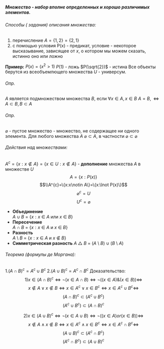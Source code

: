 ##### Множество - набор вполне определенных и хорошо различимых элементов.
###### Способы ( задания) описания множества:
1. перечисление 
$A=\{1,2\}=\{2,1\}$
2. с помощью условия
$\text{P(x)}$ - предикат, условие - некоторое высказывание, зависящее от $x$, о котором мы можем сказать, истинно оно или ложно

**Пример:**
$P(x)=(x^{2}>1)$
$P(1)$ - ложь
$P(\sqrt{2})$ - истина
Все объекты берутся из всеобъемлющего множества $U$ - универсум.
###### Опр.
$A$ является подмножеством множества $B$, если $\forall x\in A,x\in B$
$A=B,\Leftrightarrow A\subset B,B\subset A$
###### Опр. 
$\varnothing$ - пустое множество - множество, не содержащее ни одного элемента.
Для любого множества $A$    $\varnothing \subset A$, в частности $\varnothing \subset \varnothing$
###### Действия над множествами:
$A^{c}=\{x:x\notin A\}=\{x\in U:x\notin A\}$ - **дополнение** множества $A$ в множестве $U$ 
$$
\begin{equation}
    A=\{x:P(x)\}
\end{equation} 
$$ 
$$\\A^{c}=\{x:x\notin A\}=\{x:\lnot P(x)\}$$
$$\varnothing ^{c} = U$$$$ U^{c} = \varnothing$$

- **Объединение**  
	$A$  $\cup$ $B$ $=$ {$x : x$ $\in$ $A$ или $x$ $\in$ $B$}
-  **Пересечение**  
	$A$  $\cap$ $B$ $=$ {$x : x$ $\in$ $A$ и $x$ $\in$ $B$}
- **Разность**  
	$A$ $\setminus$ $B$ $=$ {$x : x$ $\in$ $A$ и $x$ $\notin$ $B$}
- **Симметрическая разность**
	$A$ $\triangle$ $B$ $=$ $($$A$ $\setminus$ $B$$)$ $\cup$ $($$B$ $\setminus$ $A$$)$ 
###### Теорема (формулы де Моргана):
1.${(A\cap B)^{c}}={A^{c}}\cup{B^{c}}$
2.${(A\cup B)^{c}}={A^{c}}\cap{B^{c}}$
Доказательство:
$$1) x\in(A\cap B)^{c}\Leftrightarrow \lnot (x \in A\cap B)\Leftrightarrow\lnot(( x\in A)\&(x\in B))\Leftrightarrow$$
$$x\notin A\lor x\notin B\Leftrightarrow x\in A^{c}\vee x\in B^{c}\Leftrightarrow x\in A^{c}\cup B^{c}\Leftrightarrow$$$${(A\cap B)^{c}}\subset ({A^{c}}\cup{B^{c}})$$
$$({A^{c}}\cup{B^{c}})\subset {(A\cap B)^{c}}$$

$$2) x\in(A\cup B)^{c}\Leftrightarrow \lnot (x \in A\cup B)\Leftrightarrow\lnot(( x\in A)or(x\in B))\Leftrightarrow$$
$$x\notin A\wedge  x\notin B\Leftrightarrow x\in A^{c}\wedge  x\in B^{c}\Leftrightarrow x\in A^{c}\cap B^{c}\Leftrightarrow$$$${(A\cup B)^{c}}\subset ({A^{c}}\cap{B^{c}})$$
$$({A^{c}}\cap{B^{c}})\subset {(A\cup B)^{c}}$$